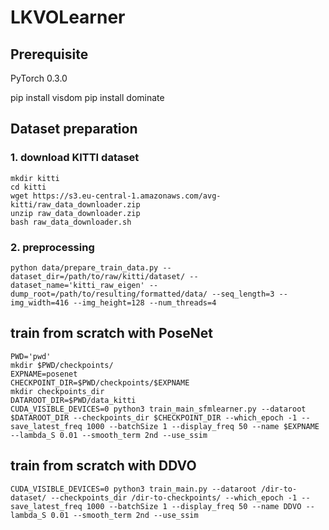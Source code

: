 # LKVOLearner

## Prerequisite
PyTorch 0.3.0

pip install visdom
pip install dominate



## Dataset preparation
### 1. download KITTI dataset
```
mkdir kitti
cd kitti
wget https://s3.eu-central-1.amazonaws.com/avg-kitti/raw_data_downloader.zip
unzip raw_data_downloader.zip
bash raw_data_downloader.sh
```

### 2. preprocessing
```
python data/prepare_train_data.py --dataset_dir=/path/to/raw/kitti/dataset/ --dataset_name='kitti_raw_eigen' --dump_root=/path/to/resulting/formatted/data/ --seq_length=3 --img_width=416 --img_height=128 --num_threads=4
```

## train from scratch with PoseNet
```
PWD='pwd'
mkdir $PWD/checkpoints/
EXPNAME=posenet
CHECKPOINT_DIR=$PWD/checkpoints/$EXPNAME
mkdir checkpoints_dir
DATAROOT_DIR=$PWD/data_kitti
CUDA_VISIBLE_DEVICES=0 python3 train_main_sfmlearner.py --dataroot $DATAROOT_DIR --checkpoints_dir $CHECKPOINT_DIR --which_epoch -1 --save_latest_freq 1000 --batchSize 1 --display_freq 50 --name $EXPNAME --lambda_S 0.01 --smooth_term 2nd --use_ssim
```
## train from scratch with DDVO
```
CUDA_VISIBLE_DEVICES=0 python3 train_main.py --dataroot /dir-to-dataset/ --checkpoints_dir /dir-to-checkpoints/ --which_epoch -1 --save_latest_freq 1000 --batchSize 1 --display_freq 50 --name DDVO --lambda_S 0.01 --smooth_term 2nd --use_ssim
```
